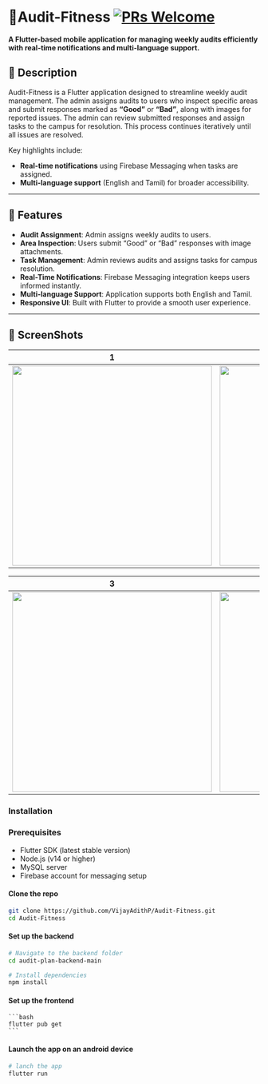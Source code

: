 <!-- # auditfitnesstest

A new Flutter project.

## Getting Started

This project is a starting point for a Flutter application.

A few resources to get you started if this is your first Flutter project:

- [Lab: Write your first Flutter app](https://docs.flutter.dev/get-started/codelab)
- [Cookbook: Useful Flutter samples](https://docs.flutter.dev/cookbook)

For help getting started with Flutter development, view the
[online documentation](https://docs.flutter.dev/), which offers tutorials,
samples, guidance on mobile development, and a full API reference. -->

# 🍔Audit-Fitness [![PRs Welcome](https://img.shields.io/badge/PRs-welcome-brightgreen.svg?style=flat-square)](http://makeapullrequest.com)

**A Flutter-based mobile application for managing weekly audits efficiently with real-time notifications and multi-language support.**

## 📖 Description

Audit-Fitness is a Flutter application designed to streamline weekly audit management. The admin assigns audits to users who inspect specific areas and submit responses marked as **“Good”** or **“Bad”**, along with images for reported issues. The admin can review submitted responses and assign tasks to the campus for resolution. This process continues iteratively until all issues are resolved.

Key highlights include:
- **Real-time notifications** using Firebase Messaging when tasks are assigned.
- **Multi-language support** (English and Tamil) for broader accessibility.

---

## 🚀 Features

- **Audit Assignment**: Admin assigns weekly audits to users.
- **Area Inspection**: Users submit “Good” or “Bad” responses with image attachments.
- **Task Management**: Admin reviews audits and assigns tasks for campus resolution.
- **Real-Time Notifications**: Firebase Messaging integration keeps users informed instantly.
- **Multi-language Support**: Application supports both English and Tamil.
- **Responsive UI**: Built with Flutter to provide a smooth user experience.

---

## 📸 ScreenShots

| 1 | 2|
|------|-------|
|<img src="ss/img1.png" width="400">|<img src="ss/img3.png" width="400">|

| 3 | 4|
|------|-------|
|<img src="ss/img4.png" width="400">|<img src="ss/img5.png" width="400">|


### Installation

### Prerequisites

- Flutter SDK (latest stable version)
- Node.js (v14 or higher)
- MySQL server
- Firebase account for messaging setup


#### Clone the repo
   ```bash
   git clone https://github.com/VijayAdithP/Audit-Fitness.git
   cd Audit-Fitness
   ```
#### Set up the backend
   ```bash
   # Navigate to the backend folder
   cd audit-plan-backend-main
   ```
   ```bash
   # Install dependencies
   npm install
   ```

#### Set up the frontend
    ```bash
    flutter pub get
    ```

#### Launch the app on an android device
   ```bash
   # lanch the app
   flutter run
   ```
